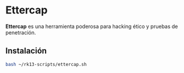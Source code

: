 # Ettercap

**Ettercap** es una herramienta poderosa para hacking ético y pruebas de penetración.

## Instalación

```bash
bash ~/rk13-scripts/ettercap.sh
```
